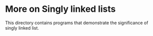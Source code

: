 # More on Singly linked lists

This directory contains programs that demonstrate the significance of singly linked list.
